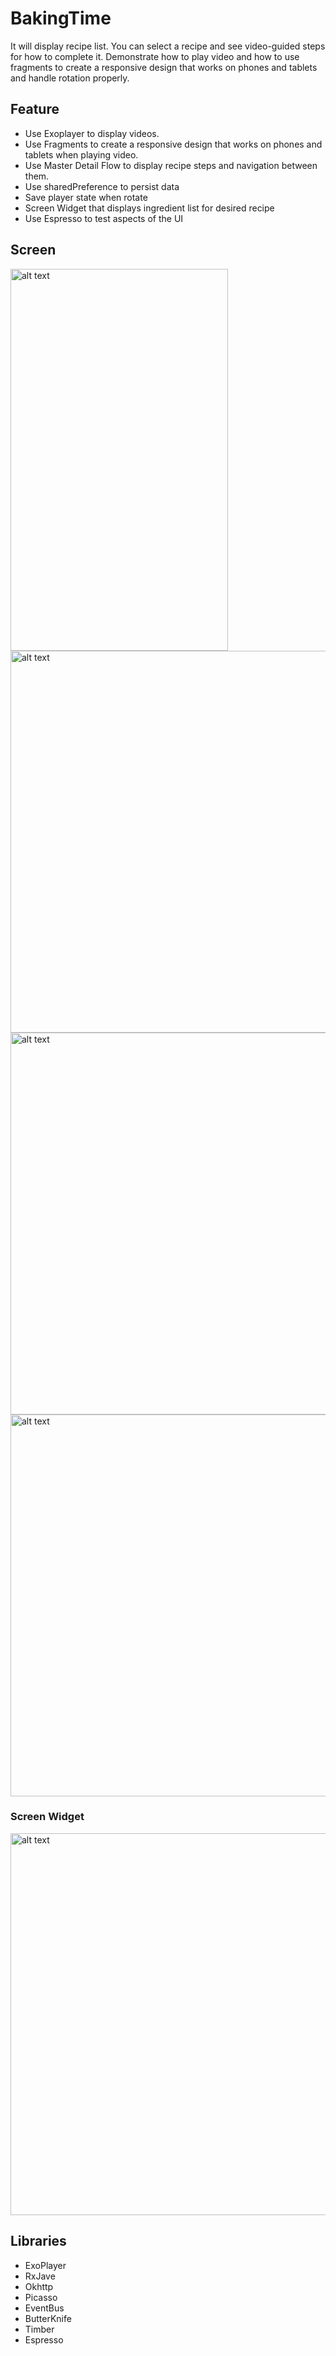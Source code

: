 # BakingTime
It will display recipe list. You can select a recipe and see video-guided steps for how to complete it. Demonstrate how to play video and how to use fragments to create a responsive design that works on phones and tablets and handle rotation properly.
## Feature
* Use Exoplayer to display videos.
* Use Fragments to create a responsive design that works on phones and tablets when playing video.
* Use Master Detail Flow to display recipe steps and navigation between them.
* Use sharedPreference to persist data
* Save player state when rotate
* Screen Widget that displays ingredient list for desired recipe
* Use Espresso to test aspects of the UI
## Screen
<img src="../master/read_me_pictures/phone.gif" alt="alt text" width="348" height="611">
<img src="../master/read_me_pictures/phone_rotate.gif" alt="alt text" height="611">
<img src="../master/read_me_pictures/tablet.gif" alt="alt text"  height="611">
<img src="../master/read_me_pictures/tablet_rotate.gif" alt="alt text"  height="611">

### Screen Widget
<img src="../master/read_me_pictures/widget.png" alt="alt text"  height="611">


## Libraries
* ExoPlayer
* RxJave
* Okhttp
* Picasso
* EventBus
* ButterKnife
* Timber
* Espresso


